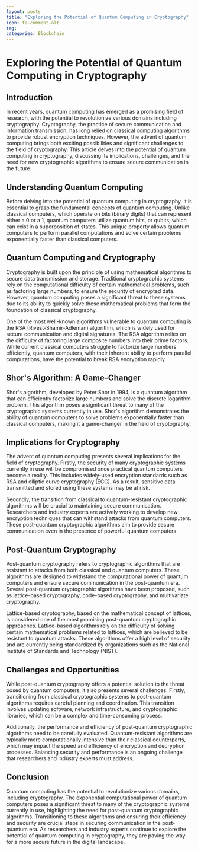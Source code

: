 ```yaml
---
layout: posts
title: "Exploring the Potential of Quantum Computing in Cryptography"
icon: fa-comment-alt
tag:
categories: Blockchain
---
```



# Exploring the Potential of Quantum Computing in Cryptography

## Introduction

In recent years, quantum computing has emerged as a promising field of research, with the potential to revolutionize various domains including cryptography. Cryptography, the practice of secure communication and information transmission, has long relied on classical computing algorithms to provide robust encryption techniques. However, the advent of quantum computing brings both exciting possibilities and significant challenges to the field of cryptography. This article delves into the potential of quantum computing in cryptography, discussing its implications, challenges, and the need for new cryptographic algorithms to ensure secure communication in the future.

## Understanding Quantum Computing

Before delving into the potential of quantum computing in cryptography, it is essential to grasp the fundamental concepts of quantum computing. Unlike classical computers, which operate on bits (binary digits) that can represent either a 0 or a 1, quantum computers utilize quantum bits, or qubits, which can exist in a superposition of states. This unique property allows quantum computers to perform parallel computations and solve certain problems exponentially faster than classical computers.

## Quantum Computing and Cryptography

Cryptography is built upon the principle of using mathematical algorithms to secure data transmission and storage. Traditional cryptographic systems rely on the computational difficulty of certain mathematical problems, such as factoring large numbers, to ensure the security of encrypted data. However, quantum computing poses a significant threat to these systems due to its ability to quickly solve these mathematical problems that form the foundation of classical cryptography.

One of the most well-known algorithms vulnerable to quantum computing is the RSA (Rivest-Shamir-Adleman) algorithm, which is widely used for secure communication and digital signatures. The RSA algorithm relies on the difficulty of factoring large composite numbers into their prime factors. While current classical computers struggle to factorize large numbers efficiently, quantum computers, with their inherent ability to perform parallel computations, have the potential to break RSA encryption rapidly.

## Shor's Algorithm: A Game-Changer

Shor's algorithm, developed by Peter Shor in 1994, is a quantum algorithm that can efficiently factorize large numbers and solve the discrete logarithm problem. This algorithm poses a significant threat to many of the cryptographic systems currently in use. Shor's algorithm demonstrates the ability of quantum computers to solve problems exponentially faster than classical computers, making it a game-changer in the field of cryptography.

## Implications for Cryptography

The advent of quantum computing presents several implications for the field of cryptography. Firstly, the security of many cryptographic systems currently in use will be compromised once practical quantum computers become a reality. This includes widely-used encryption standards such as RSA and elliptic curve cryptography (ECC). As a result, sensitive data transmitted and stored using these systems may be at risk.

Secondly, the transition from classical to quantum-resistant cryptographic algorithms will be crucial to maintaining secure communication. Researchers and industry experts are actively working to develop new encryption techniques that can withstand attacks from quantum computers. These post-quantum cryptographic algorithms aim to provide secure communication even in the presence of powerful quantum computers.

## Post-Quantum Cryptography

Post-quantum cryptography refers to cryptographic algorithms that are resistant to attacks from both classical and quantum computers. These algorithms are designed to withstand the computational power of quantum computers and ensure secure communication in the post-quantum era. Several post-quantum cryptographic algorithms have been proposed, such as lattice-based cryptography, code-based cryptography, and multivariate cryptography.

Lattice-based cryptography, based on the mathematical concept of lattices, is considered one of the most promising post-quantum cryptographic approaches. Lattice-based algorithms rely on the difficulty of solving certain mathematical problems related to lattices, which are believed to be resistant to quantum attacks. These algorithms offer a high level of security and are currently being standardized by organizations such as the National Institute of Standards and Technology (NIST).

## Challenges and Opportunities

While post-quantum cryptography offers a potential solution to the threat posed by quantum computers, it also presents several challenges. Firstly, transitioning from classical cryptographic systems to post-quantum algorithms requires careful planning and coordination. This transition involves updating software, network infrastructure, and cryptographic libraries, which can be a complex and time-consuming process.

Additionally, the performance and efficiency of post-quantum cryptographic algorithms need to be carefully evaluated. Quantum-resistant algorithms are typically more computationally intensive than their classical counterparts, which may impact the speed and efficiency of encryption and decryption processes. Balancing security and performance is an ongoing challenge that researchers and industry experts must address.

## Conclusion

Quantum computing has the potential to revolutionize various domains, including cryptography. The exponential computational power of quantum computers poses a significant threat to many of the cryptographic systems currently in use, highlighting the need for post-quantum cryptographic algorithms. Transitioning to these algorithms and ensuring their efficiency and security are crucial steps in securing communication in the post-quantum era. As researchers and industry experts continue to explore the potential of quantum computing in cryptography, they are paving the way for a more secure future in the digital landscape.